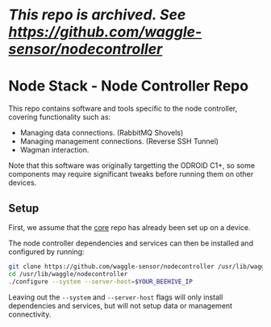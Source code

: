 <!--
waggle_topic=/node_controller/introduction
-->

# _This repo is archived. See https://github.com/waggle-sensor/nodecontroller_

# Node Stack - Node Controller Repo

This repo contains software and tools specific to the node controller, covering functionality such as:

* Managing data connections. (RabbitMQ Shovels)
* Managing management connections. (Reverse SSH Tunnel)
* Wagman interaction.

Note that this software was originally targetting the ODROID C1+, so some components may require
significant tweaks before running them on other devices.

## Setup

First, we assume that the [core](https://github.com/waggle-sensor/core) repo has already been set up on a device.

The node controller dependencies and services can then be installed and configured by running:

```sh
git clone https://github.com/waggle-sensor/nodecontroller /usr/lib/waggle/nodecontroller
cd /usr/lib/waggle/nodecontroller
./configure --system --server-host=$YOUR_BEEHIVE_IP
```

Leaving out the `--system` and `--server-host` flags will only install dependencies and services, but will not
setup data or management connectivity.
